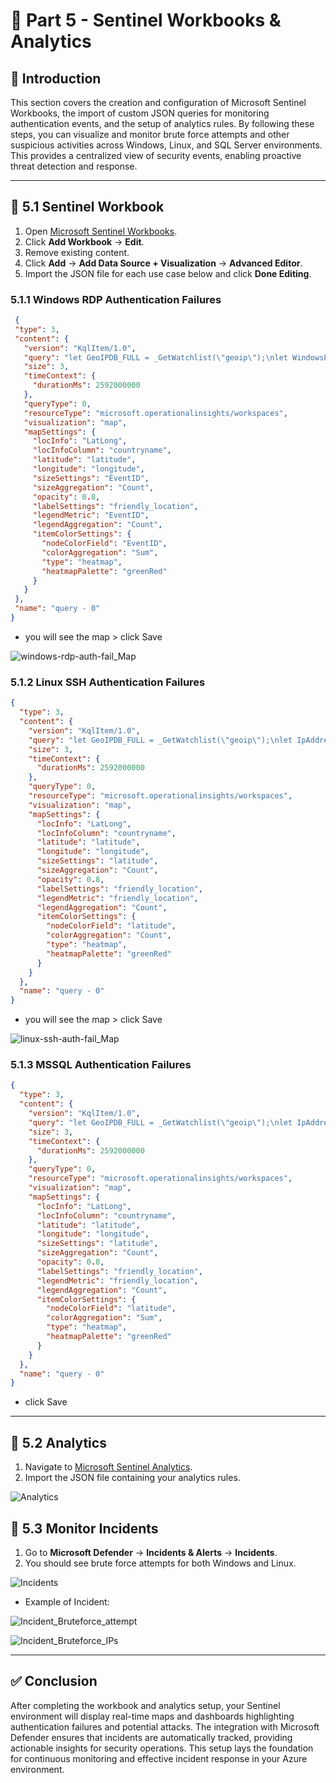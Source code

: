 # 🔴 Part 5 - Sentinel Workbooks & Analytics

## 📝 Introduction
This section covers the creation and configuration of Microsoft Sentinel Workbooks, the import of custom JSON queries for monitoring authentication events, and the setup of analytics rules. By following these steps, you can visualize and monitor brute force attempts and other suspicious activities across Windows, Linux, and SQL Server environments. This provides a centralized view of security events, enabling proactive threat detection and response.

---

## 🚀 5.1 Sentinel Workbook

1. Open [Microsoft Sentinel Workbooks](https://security.microsoft.com/sentinel/ba4ff38f-0dee-45af-8b8b-0d92f1d17290/rg-cybershield/law-cybershield/workbooks?tid=60448f2a-c3b7-4368-b20e-916bda32b12d).  
2. Click **Add Workbook** → **Edit**.  
3. Remove existing content.  
4. Click **Add** → **Add Data Source + Visualization** → **Advanced Editor**.  
5. Import the JSON file for each use case below and click **Done Editing**.

### 5.1.1 Windows RDP Authentication Failures
   
 ```json
  {
  "type": 3,
  "content": {
    "version": "KqlItem/1.0",
    "query": "let GeoIPDB_FULL = _GetWatchlist(\"geoip\");\nlet WindowsEvents = SecurityEvent;\nWindowsEvents | where EventID == 4625\n| order by TimeGenerated desc\n| evaluate ipv4_lookup(GeoIPDB_FULL, IpAddress, network)\n| project TimeGenerated, Account, AccountType, Computer, EventID, Activity, IpAddress, LogonTypeName, network, latitude, longitude, city = cityname, country = countryname, friendly_location = strcat(cityname, \" (\", countryname, \")\");\n",
    "size": 3,
    "timeContext": {
      "durationMs": 2592000000
    },
    "queryType": 0,
    "resourceType": "microsoft.operationalinsights/workspaces",
    "visualization": "map",
    "mapSettings": {
      "locInfo": "LatLong",
      "locInfoColumn": "countryname",
      "latitude": "latitude",
      "longitude": "longitude",
      "sizeSettings": "EventID",
      "sizeAggregation": "Count",
      "opacity": 0.8,
      "labelSettings": "friendly_location",
      "legendMetric": "EventID",
      "legendAggregation": "Count",
      "itemColorSettings": {
        "nodeColorField": "EventID",
        "colorAggregation": "Sum",
        "type": "heatmap",
        "heatmapPalette": "greenRed"
      }
    }
  },
  "name": "query - 0"
}

```
   - you will see the map > click Save

![windows-rdp-auth-fail_Map](https://github.com/AliChoukatli/CyberShield-SOC-Lab/blob/main/Screenshots/windows-rdp-auth-fail_Map.png)


### 5.1.2 Linux SSH Authentication Failures

```json
{
  "type": 3,
  "content": {
    "version": "KqlItem/1.0",
    "query": "let GeoIPDB_FULL = _GetWatchlist(\"geoip\");\nlet IpAddress_REGEX_PATTERN = @\"\\b\\d{1,3}\\.\\d{1,3}\\.\\d{1,3}\\.\\d{1,3}\\b\";\nSyslog\n| where Facility == \"auth\"\n| where SyslogMessage startswith \"Failed password for\"\n| order by TimeGenerated desc\n| project TimeGenerated, SourceIP = extract(IpAddress_REGEX_PATTERN, 0, SyslogMessage), DestinationHostName = HostName, DestinationIP = HostIP, Facility, SyslogMessage, ProcessName, SeverityLevel, Type\n| evaluate ipv4_lookup(GeoIPDB_FULL, SourceIP, network)\n| project TimeGenerated, SourceIP, DestinationHostName, DestinationIP, Facility, SyslogMessage, ProcessName, SeverityLevel, Type, latitude, longitude, city = cityname, country = countryname, friendly_location = strcat(cityname, \" (\", countryname, \")\");",
    "size": 3,
    "timeContext": {
      "durationMs": 2592000000
    },
    "queryType": 0,
    "resourceType": "microsoft.operationalinsights/workspaces",
    "visualization": "map",
    "mapSettings": {
      "locInfo": "LatLong",
      "locInfoColumn": "countryname",
      "latitude": "latitude",
      "longitude": "longitude",
      "sizeSettings": "latitude",
      "sizeAggregation": "Count",
      "opacity": 0.8,
      "labelSettings": "friendly_location",
      "legendMetric": "friendly_location",
      "legendAggregation": "Count",
      "itemColorSettings": {
        "nodeColorField": "latitude",
        "colorAggregation": "Count",
        "type": "heatmap",
        "heatmapPalette": "greenRed"
      }
    }
  },
  "name": "query - 0"
}

```
   - you will see the map > click Save

![linux-ssh-auth-fail_Map](https://github.com/AliChoukatli/CyberShield-SOC-Lab/blob/main/Screenshots/linux-ssh-auth-fail_Map.png)


### 5.1.3 MSSQL Authentication Failures

```json
{
  "type": 3,
  "content": {
    "version": "KqlItem/1.0",
    "query": "let GeoIPDB_FULL = _GetWatchlist(\"geoip\");\nlet IpAddress_REGEX_PATTERN = @\"\\b\\d{1,3}\\.\\d{1,3}\\.\\d{1,3}\\.\\d{1,3}\\b\";\n// Brute Force Attempt MS SQL Server\nEvent\n| where EventLog == \"Application\"\n| where EventID == 18456\n| project TimeGenerated, AttackerIP = extract(IpAddress_REGEX_PATTERN, 0, RenderedDescription), DestinationHostName = Computer, RenderedDescription\n| evaluate ipv4_lookup(GeoIPDB_FULL, AttackerIP, network)\n| project TimeGenerated, AttackerIP, DestinationHostName, RenderedDescription, latitude, longitude, city = cityname, country = countryname, friendly_location = strcat(cityname, \" (\", countryname, \")\");",
    "size": 3,
    "timeContext": {
      "durationMs": 2592000000
    },
    "queryType": 0,
    "resourceType": "microsoft.operationalinsights/workspaces",
    "visualization": "map",
    "mapSettings": {
      "locInfo": "LatLong",
      "locInfoColumn": "countryname",
      "latitude": "latitude",
      "longitude": "longitude",
      "sizeSettings": "latitude",
      "sizeAggregation": "Count",
      "opacity": 0.8,
      "labelSettings": "friendly_location",
      "legendMetric": "friendly_location",
      "legendAggregation": "Count",
      "itemColorSettings": {
        "nodeColorField": "latitude",
        "colorAggregation": "Sum",
        "type": "heatmap",
        "heatmapPalette": "greenRed"
      }
    }
  },
  "name": "query - 0"
}
```
- click Save

---
## 🚀 5.2 Analytics 

1. Navigate to [Microsoft Sentinel Analytics](https://security.microsoft.com/sentinel/ba4ff38f-0dee-45af-8b8b-0d92f1d17290/rg-cybershield/law-cybershield/analytics?tid=60448f2a-c3b7-4368-b20e-916b-0d92f1d17290).  
2. Import the JSON file containing your analytics rules.

![Analytics](https://github.com/AliChoukatli/CyberShield-SOC-Lab/blob/main/Screenshots/Analytics.png)


## 🚀 5.3 Monitor Incidents

1. Go to **Microsoft Defender** → **Incidents & Alerts** → **Incidents**.  
2. You should see brute force attempts for both Windows and Linux.

![Incidents](https://github.com/AliChoukatli/CyberShield-SOC-Lab/blob/main/Screenshots/Incidents.png)

- Example of Incident:

![Incident_Bruteforce_attempt](https://github.com/AliChoukatli/CyberShield-SOC-Lab/blob/main/Screenshots/Incident_Bruteforce_attempt.png)

![Incident_Bruteforce_IPs](https://github.com/AliChoukatli/CyberShield-SOC-Lab/blob/main/Screenshots/Incident_Bruteforce_IPs.png)

---

## ✅ Conclusion
After completing the workbook and analytics setup, your Sentinel environment will display real-time maps and dashboards highlighting authentication failures and potential attacks. The integration with Microsoft Defender ensures that incidents are automatically tracked, providing actionable insights for security operations. This setup lays the foundation for continuous monitoring and effective incident response in your Azure environment.
